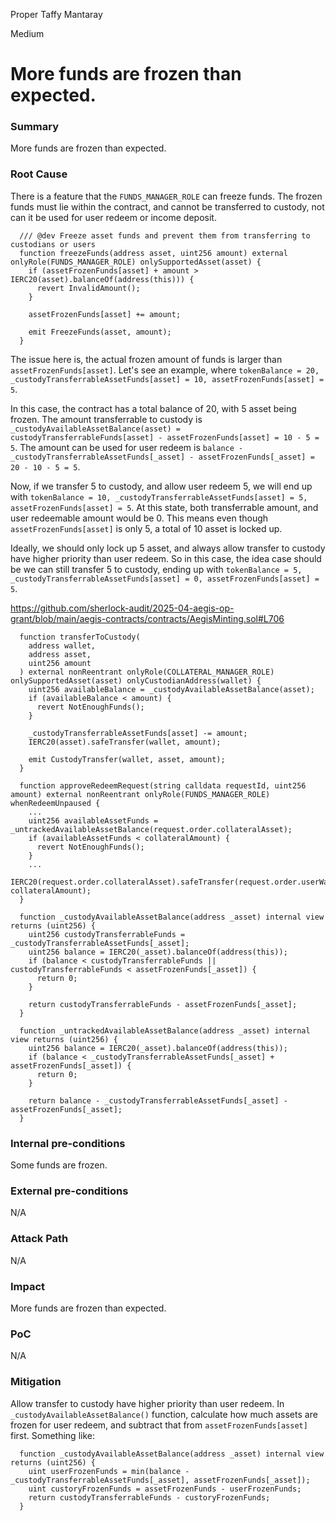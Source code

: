 Proper Taffy Mantaray

Medium

# More funds are frozen than expected.


### Summary

More funds are frozen than expected.

### Root Cause

There is a feature that the `FUNDS_MANAGER_ROLE` can freeze funds. The frozen funds must lie within the contract, and cannot be transferred to custody, not can it be used for user redeem or income deposit.

```solidity
  /// @dev Freeze asset funds and prevent them from transferring to custodians or users
  function freezeFunds(address asset, uint256 amount) external onlyRole(FUNDS_MANAGER_ROLE) onlySupportedAsset(asset) {
    if (assetFrozenFunds[asset] + amount > IERC20(asset).balanceOf(address(this))) {
      revert InvalidAmount();
    }

    assetFrozenFunds[asset] += amount;

    emit FreezeFunds(asset, amount);
  }
```

The issue here is, the actual frozen amount of funds is larger than `assetFrozenFunds[asset]`. Let's see an example, where `tokenBalance = 20, _custodyTransferrableAssetFunds[asset] = 10, assetFrozenFunds[asset] = 5`.

In this case, the contract has a total balance of 20, with 5 asset being frozen. The amount transferrable to custody is `_custodyAvailableAssetBalance(asset) = custodyTransferrableFunds[asset] - assetFrozenFunds[asset] = 10 - 5 = 5`. The amount can be used for user redeem is `balance - _custodyTransferrableAssetFunds[_asset] - assetFrozenFunds[_asset] = 20 - 10 - 5 = 5`.

Now, if we transfer 5 to custody, and allow user redeem 5, we will end up with `tokenBalance = 10, _custodyTransferrableAssetFunds[asset] = 5, assetFrozenFunds[asset] = 5`. At this state, both transferrable amount, and user redeemable amount would be 0. This means even though `assetFrozenFunds[asset]` is only 5, a total of 10 asset is locked up.

Ideally, we should only lock up 5 asset, and always allow transfer to custody have higher priority than user redeem. So in this case, the idea case should be we can still transfer 5 to custody, ending up with `tokenBalance = 5, _custodyTransferrableAssetFunds[asset] = 0, assetFrozenFunds[asset] = 5`.

https://github.com/sherlock-audit/2025-04-aegis-op-grant/blob/main/aegis-contracts/contracts/AegisMinting.sol#L706

```solidity
  function transferToCustody(
    address wallet,
    address asset,
    uint256 amount
  ) external nonReentrant onlyRole(COLLATERAL_MANAGER_ROLE) onlySupportedAsset(asset) onlyCustodianAddress(wallet) {
    uint256 availableBalance = _custodyAvailableAssetBalance(asset);
    if (availableBalance < amount) {
      revert NotEnoughFunds();
    }

    _custodyTransferrableAssetFunds[asset] -= amount;
    IERC20(asset).safeTransfer(wallet, amount);

    emit CustodyTransfer(wallet, asset, amount);
  }

  function approveRedeemRequest(string calldata requestId, uint256 amount) external nonReentrant onlyRole(FUNDS_MANAGER_ROLE) whenRedeemUnpaused {
    ...
    uint256 availableAssetFunds = _untrackedAvailableAssetBalance(request.order.collateralAsset);
    if (availableAssetFunds < collateralAmount) {
      revert NotEnoughFunds();
    }
    ...
    IERC20(request.order.collateralAsset).safeTransfer(request.order.userWallet, collateralAmount);
  }

  function _custodyAvailableAssetBalance(address _asset) internal view returns (uint256) {
    uint256 custodyTransferrableFunds = _custodyTransferrableAssetFunds[_asset];
    uint256 balance = IERC20(_asset).balanceOf(address(this));
    if (balance < custodyTransferrableFunds || custodyTransferrableFunds < assetFrozenFunds[_asset]) {
      return 0;
    }

    return custodyTransferrableFunds - assetFrozenFunds[_asset];
  }

  function _untrackedAvailableAssetBalance(address _asset) internal view returns (uint256) {
    uint256 balance = IERC20(_asset).balanceOf(address(this));
    if (balance < _custodyTransferrableAssetFunds[_asset] + assetFrozenFunds[_asset]) {
      return 0;
    }

    return balance - _custodyTransferrableAssetFunds[_asset] - assetFrozenFunds[_asset];
  }
```

### Internal pre-conditions

Some funds are frozen.

### External pre-conditions

N/A

### Attack Path

N/A

### Impact

More funds are frozen than expected.

### PoC

N/A

### Mitigation

Allow transfer to custody have higher priority than user redeem. In `_custodyAvailableAssetBalance()` function, calculate how much assets are frozen for user redeem, and subtract that from `assetFrozenFunds[asset]` first. Something like:

```solidity
  function _custodyAvailableAssetBalance(address _asset) internal view returns (uint256) {
    uint userFrozenFunds = min(balance - _custodyTransferrableAssetFunds[_asset], assetFrozenFunds[_asset]);
    uint custoryFrozenFunds = assetFrozenFunds - userFrozenFunds;
    return custodyTransferrableFunds - custoryFrozenFunds;
  }  
```
